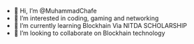 - 👋 Hi, I’m @MuhammadChafe
- 👀 I’m interested in coding, gaming and networking
- 🌱 I’m currently learning Blockhain Via NITDA SCHOLARSHIP
- 💞️ I’m looking to collaborate on Blockhain technology


<!---
MuhammadChafe/MuhammadChafe is a ✨ special ✨ repository because its `README.md` (this file) appears on your GitHub profile.
You can click the Preview link to take a look at your changes.
--->
